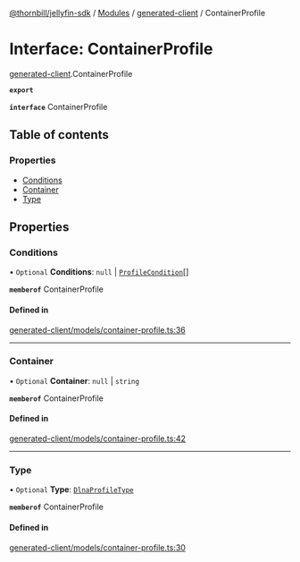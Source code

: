 [@thornbill/jellyfin-sdk](../README.md) / [Modules](../modules.md) / [generated-client](../modules/generated_client.md) / ContainerProfile

# Interface: ContainerProfile

[generated-client](../modules/generated_client.md).ContainerProfile

**`export`**

**`interface`** ContainerProfile

## Table of contents

### Properties

- [Conditions](generated_client.ContainerProfile.md#conditions)
- [Container](generated_client.ContainerProfile.md#container)
- [Type](generated_client.ContainerProfile.md#type)

## Properties

### Conditions

• `Optional` **Conditions**: ``null`` \| [`ProfileCondition`](generated_client.ProfileCondition.md)[]

**`memberof`** ContainerProfile

#### Defined in

[generated-client/models/container-profile.ts:36](https://github.com/thornbill/jellyfin-sdk-typescript/blob/c68c853/src/generated-client/models/container-profile.ts#L36)

___

### Container

• `Optional` **Container**: ``null`` \| `string`

**`memberof`** ContainerProfile

#### Defined in

[generated-client/models/container-profile.ts:42](https://github.com/thornbill/jellyfin-sdk-typescript/blob/c68c853/src/generated-client/models/container-profile.ts#L42)

___

### Type

• `Optional` **Type**: [`DlnaProfileType`](../enums/generated_client.DlnaProfileType.md)

**`memberof`** ContainerProfile

#### Defined in

[generated-client/models/container-profile.ts:30](https://github.com/thornbill/jellyfin-sdk-typescript/blob/c68c853/src/generated-client/models/container-profile.ts#L30)
